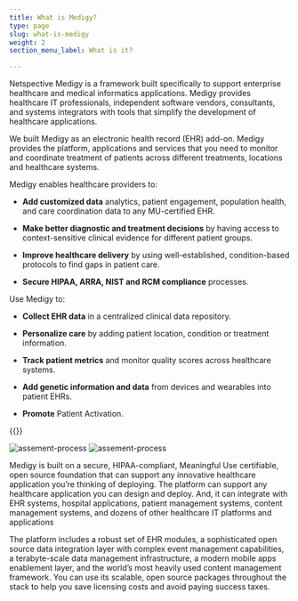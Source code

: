 ```yaml
---
title: What is Medigy?
type: page
slug: what-is-medigy
weight: 2
section_menu_label: What is it?

---
```

Netspective Medigy is a framework built specifically to support enterprise healthcare and medical informatics applications. Medigy provides healthcare IT professionals, independent software vendors, consultants, and systems integrators with tools that simplify the development of healthcare applications.

We built Medigy as an electronic health record (EHR) add-on. Medigy provides the platform, applications and services that you need to monitor and coordinate treatment of patients across different treatments, locations and healthcare systems.

Medigy enables healthcare providers to:
 
 * **Add customized data** analytics, patient engagement, population health, and care coordination data to any MU-certified EHR.	

 * **Make better diagnostic and treatment decisions** by having access to context-sensitive clinical evidence for different patient groups.	

 * **Improve healthcare delivery** by using well-established, condition-based protocols to find gaps in patient care.

 * **Secure HIPAA, ARRA, NIST and RCM compliance** processes.		
 	

Use Medigy to:

 
 * **Collect EHR data** in a centralized clinical data repository.	

 * **Personalize care** by adding patient location, condition or treatment information.	

 * **Track patient metrics** and monitor quality scores across healthcare systems.

 * **Add genetic information and data** from devices and wearables into patient EHRs.

 * **Promote** Patient Activation.		

{{<column type="medigy-why">}}

![assement-process](/img/solutions/medigy/medigy.jpg#center)
![assement-process](/img/solutions/medigy/medigy1.jpg#center)


Medigy is built on a secure, HIPAA-compliant, Meaningful Use certifiable, open source foundation that can support any innovative healthcare application you’re thinking of deploying. The platform can support any healthcare application you can design and deploy. And, it can integrate with EHR systems, hospital applications, patient management systems, content management systems, and dozens of other healthcare IT platforms and applications

The platform includes a robust set of EHR modules, a sophisticated open source data integration layer with complex event management capabilities, a terabyte-scale data management infrastructure, a modern mobile apps enablement layer, and the world’s most heavily used content management framework. You can use its scalable, open source packages throughout the stack to help you save licensing costs and avoid paying success taxes.
 	
 	


